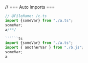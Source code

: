 // === Auto Imports === 
```ts
// @FileName: /c.ts
import {someVar} from "./a.ts";
someVar;
a/**/

``````ts
import {someVar} from "./a.ts";
import { anotherVar } from "./b.js";
someVar;
a

```

